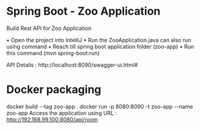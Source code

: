
# Spring Boot - Zoo Application
Build Rest API for Zoo Application

•	Open the project into IntelliJ 
•	Run the ZooApplication.java can also run using command 
•	Reach till spring boot application folder (zoo-app)
•	Run this command (mvn spring-boot:run)

API Details :
http://localhost:8090/swagger-ui.html#


# Docker packaging
docker build --tag zoo-app .
docker run -p 8080:8090 -t zoo-app --name zoo-app
Access the application using URL : http://192.168.99.100:8080/api/room